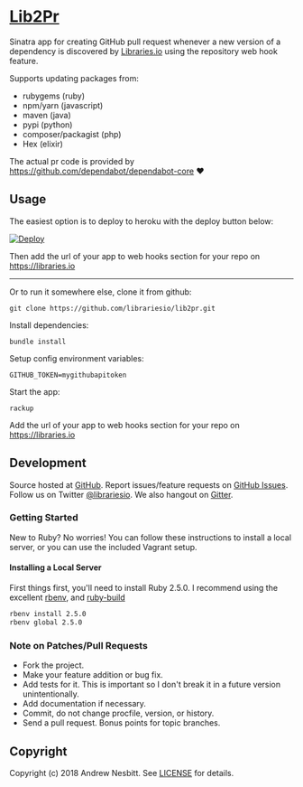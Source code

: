 # [Lib2Pr](https://libraries.io/github/librariesio/lib2pr)

Sinatra app for creating GitHub pull request whenever a new version of a dependency is discovered by [Libraries.io](https://libraries.io) using the repository web hook feature.

Supports updating packages from:

- rubygems (ruby)
- npm/yarn (javascript)
- maven (java)
- pypi (python)
- composer/packagist (php)
- Hex (elixir)

The actual pr code is provided by https://github.com/dependabot/dependabot-core ❤️

## Usage

The easiest option is to deploy to heroku with the deploy button below:

[![Deploy](https://www.herokucdn.com/deploy/button.svg)](https://heroku.com/deploy)

Then add the url of your app to web hooks section for your repo on https://libraries.io

<hr>

Or to run it somewhere else, clone it from github:

    git clone https://github.com/librariesio/lib2pr.git

Install dependencies:

    bundle install

Setup config environment variables:

    GITHUB_TOKEN=mygithubapitoken

Start the app:

    rackup

Add the url of your app to web hooks section for your repo on https://libraries.io

## Development

Source hosted at [GitHub](https://github.com/librariesio/lib2pr).
Report issues/feature requests on [GitHub Issues](https://github.com/librariesio/lib2pr/issues). Follow us on Twitter [@librariesio](https://twitter.com/librariesio). We also hangout on [Gitter](https://gitter.im/librariesio/support).

### Getting Started

New to Ruby? No worries! You can follow these instructions to install a local server, or you can use the included Vagrant setup.

#### Installing a Local Server

First things first, you'll need to install Ruby 2.5.0. I recommend using the excellent [rbenv](https://github.com/rbenv/rbenv),
and [ruby-build](https://github.com/rbenv/ruby-build)

```bash
rbenv install 2.5.0
rbenv global 2.5.0
```

### Note on Patches/Pull Requests

 * Fork the project.
 * Make your feature addition or bug fix.
 * Add tests for it. This is important so I don't break it in a
   future version unintentionally.
 * Add documentation if necessary.
 * Commit, do not change procfile, version, or history.
 * Send a pull request. Bonus points for topic branches.

## Copyright

Copyright (c) 2018 Andrew Nesbitt. See [LICENSE](https://github.com/librariesio/lib2pr/blob/master/LICENSE.txt) for details.
